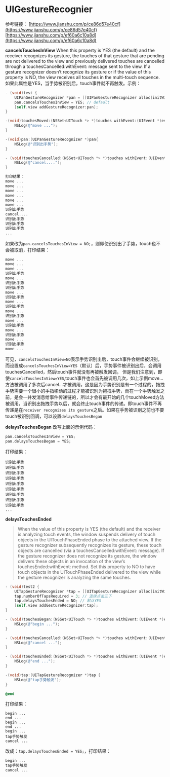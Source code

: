 # UIGestureRecognier

参考链接：
[https://www.jianshu.com/p/ce86d57e40cf](https://www.jianshu.com/p/ce86d57e40cf)
[https://www.jianshu.com/p/ef60a6c10a8d](https://www.jianshu.com/p/ef60a6c10a8d)

**cancelsTouchesInView**
 When this property is YES (the default) and the receiver recognizes its gesture, the touches of that gesture that are pending are not delivered to the view and previously delivered touches are cancelled through a touchesCancelled:withEvent: message sent to the view. If a gesture recognizer doesn’t recognize its gesture or if the value of this property is NO, the view receives all touches in the multi-touch sequence.
如果此属性是YES，当手势被识别后，touch事件就不再触发。示例：

```Objective-C
- (void)test {
    UIPanGestureRecognizer *pan = [[UIPanGestureRecognizer alloc]initWithTarget:self action:@selector(pan:)];
    pan.cancelsTouchesInView = YES; // default
    [self.view addGestureRecognizer:pan];
}

-(void)touchesMoved:(NSSet<UITouch *> *)touches withEvent:(UIEvent *)event {
    NSLog(@"move ...");
}

-(void)pan:(UIPanGestureRecognizer *)pan{
    NSLog(@"识别出手势");
}

- (void)touchesCancelled:(NSSet<UITouch *> *)touches withEvent:(UIEvent *)event {
    NSLog(@"cancel....");
}

打印结果：
move ...
move ...
move ...
move ...
move ...
move ...
识别出手势
cancel....
识别出手势
识别出手势
识别出手势
...
```

如果改为`pan.cancelsTouchesInView = NO;`，则即使识别出了手势，touch也不会被取消，打印结果：

```Objective-C
move ...
move ...
move ...
识别出手势
move ...
识别出手势
识别出手势
move ...
识别出手势
move ...
识别出手势
move ...
识别出手势
move ...
识别出手势
move ...
识别出手势
move ...
识别出手势
move ...
```

可见，`cancelsTouchesInView=NO`表示手势识别出后，touch事件会继续被识别，而设置成`cancelsTouchesInView=YES`（默认）后，手势事件被识别出后，会调用touchesCancelled，然后touch事件就没有再被触发回调。
但是我们注意到，即使`cancelsTouchesInView=YES`,touch事件也会首先被调用几次，如上示例move...方法被调用了多次后cancel...才被调用，这是因为手势识别是有一个过程的，拖拽手势需要一个很小的手指移动的过程才能被识别为拖拽手势，而在一个手势触发之前，是会一并发消息给事件传递链的，所以才会有最开始的几个touchMoved方法被调用，当识别出拖拽手势以后，就会终止touch事件的传递。即touch事件不再传递是在`receiver recognizes its gesture`之后。如果在手势被识别之前也不要touch被识别回调，可以设置`delaysTouchesBegan`

**delaysTouchesBegan**
改写上面的示例代码：

```Objective-C
pan.cancelsTouchesInView = YES;
pan.delaysTouchesBegan = YES;
```

打印结果：
```
识别出手势
识别出手势
识别出手势
识别出手势
识别出手势
识别出手势
识别出手势
识别出手势
识别出手势
...
```

**delaysTouchesEnded**
> When the value of this property is YES (the default) and the receiver is analyzing touch events, the window suspends delivery of touch objects in the UITouchPhaseEnded phase to the attached view. If the gesture recognizer subsequently recognizes its gesture, these touch objects are cancelled (via a touchesCancelled:withEvent: message). If the gesture recognizer does not recognize its gesture, the window delivers these objects in an invocation of the view’s touchesEnded:withEvent: method. Set this property to NO to have touch objects in the UITouchPhaseEnded delivered to the view while the gesture recognizer is analyzing the same touches.


```Objective-C
- (void)test2 {
    UITapGestureRecognizer *tap = [[UITapGestureRecognizer alloc]initWithTarget:self action:@selector(tap:)];
    tap.numberOfTapsRequired = 3; // 连续点击三下
    tap.delaysTouchesEnded = NO; // 默认YES
    [self.view addGestureRecognizer:tap];
}

- (void)touchesBegan:(NSSet<UITouch *> *)touches withEvent:(UIEvent *)event {
    NSLog(@"begin ...");
}

- (void)touchesCancelled:(NSSet<UITouch *> *)touches withEvent:(UIEvent *)event {
    NSLog(@"cancel ...");
}

- (void)touchesEnded:(NSSet<UITouch *> *)touches withEvent:(UIEvent *)event {
    NSLog(@"end ...");
}

-(void)tap:(UITapGestureRecognizer *)tap {
    NSLog(@"tap手势触发");
}

@end
```

打印结果：
```
begin ...
end ...
begin ...
end ...
begin ...
tap手势触发
cancel ...
```

改成：`tap.delaysTouchesEnded = YES;`，打印结果：

```Objective-C
begin ...
tap手势触发
cancel ...
```
